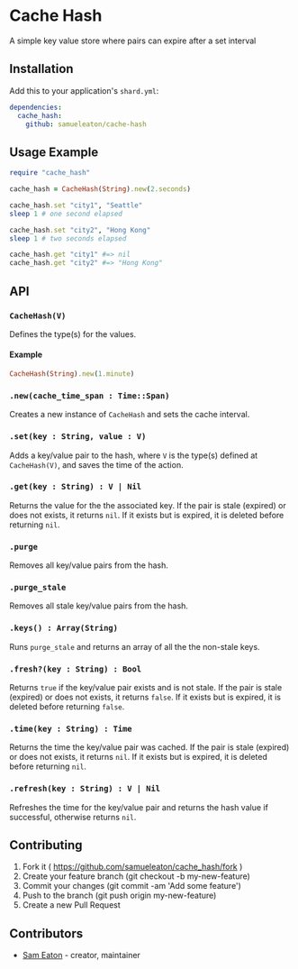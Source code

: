 # Cache Hash

A simple key value store where pairs can expire after a set interval

## Installation

Add this to your application's `shard.yml`:

```yaml
dependencies:
  cache_hash:
    github: samueleaton/cache-hash
```

## Usage Example

```ruby
require "cache_hash"

cache_hash = CacheHash(String).new(2.seconds)

cache_hash.set "city1", "Seattle"
sleep 1 # one second elapsed

cache_hash.set "city2", "Hong Kong"
sleep 1 # two seconds elapsed

cache_hash.get "city1" #=> nil
cache_hash.get "city2" #=> "Hong Kong"
```

## API

### `CacheHash(V)`

Defines the type(s) for the values.

#### Example

```ruby
CacheHash(String).new(1.minute)
```

### `.new(cache_time_span : Time::Span)`

Creates a new instance of `CacheHash` and sets the cache interval.

### `.set(key : String, value : V)`

Adds a key/value pair to the hash, where `V` is the type(s) defined at `CacheHash(V)`, and saves the time of the action.

### `.get(key : String) : V | Nil`

Returns the value for the the associated key. If the pair is stale (expired) or does not exists, it returns `nil`. If it exists but is expired, it is deleted before returning `nil`.

### `.purge`

Removes all key/value pairs from the hash.

### `.purge_stale`

Removes all stale key/value pairs from the hash.

### `.keys() : Array(String)`

Runs `purge_stale` and returns an array of all the the non-stale keys.

### `.fresh?(key : String) : Bool`

Returns `true` if the key/value pair exists and is not stale. If the pair is stale (expired) or does not exists, it returns `false`. If it exists but is expired, it is deleted before returning `false`.

### `.time(key : String) : Time`

Returns the time the key/value pair was cached. If the pair is stale (expired) or does not exists, it returns `nil`. If it exists but is expired, it is deleted before returning `nil`.

### `.refresh(key : String) : V | Nil`

Refreshes the time for the key/value pair and returns the hash value if successful, otherwise returns `nil`.

## Contributing

1. Fork it ( https://github.com/samueleaton/cache_hash/fork )
2. Create your feature branch (git checkout -b my-new-feature)
3. Commit your changes (git commit -am 'Add some feature')
4. Push to the branch (git push origin my-new-feature)
5. Create a new Pull Request

## Contributors

- [Sam Eaton](https://github.com/samueleaton) - creator, maintainer
